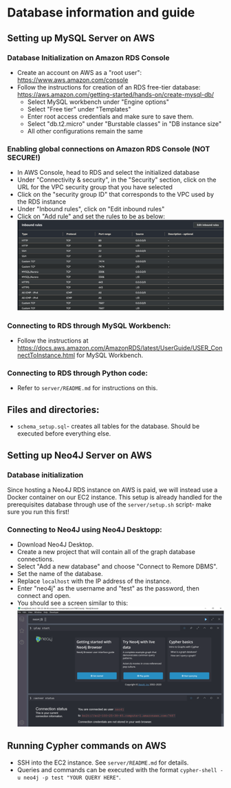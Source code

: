 # Database information and guide

## Setting up MySQL Server on AWS

### Database Initialization on Amazon RDS Console
- Create an account on AWS as a "root user": https://www.aws.amazon.com/console
- Follow the instructions for creation of an RDS free-tier database: https://aws.amazon.com/getting-started/hands-on/create-mysql-db/
    - Select MySQL workbench under "Engine options"
    - Select "Free tier" under "Templates"
    - Enter root access credentials and make sure to save them.
    - Select "db.t2.micro" under "Burstable classes" in "DB instance size"
    - All other configurations remain the same

### Enabling global connections on Amazon RDS Console (NOT SECURE!)
- In AWS Console, head to RDS and select the initialized database
- Under "Connectivity & security", in the "Security" section, click on the URL for the VPC security group that you have selected
- Click on the "security group ID" that corresponds to the VPC used by the RDS instance
- Under "Inbound rules", click on "Edit inbound rules"
- Click on "Add rule" and set the rules to be as below:
![Access setup](inbound-rule-setup.png)

### Connecting to RDS through MySQL Workbench:
- Follow the instructions at https://docs.aws.amazon.com/AmazonRDS/latest/UserGuide/USER_ConnectToInstance.html for MySQL Workbench.

### Connecting to RDS through Python code:
- Refer to `server/README.md` for instructions on this.

## Files and directories:
- `schema_setup.sql`- creates all tables for the database. Should be executed before everything else.

## Setting up Neo4J Server on AWS

### Database initialization
Since hosting a Neo4J RDS instance on AWS is paid, we will instead use a Docker container on our EC2 instance. This setup is already handled
for the prerequisites database through use of the `server/setup.sh` script- make sure you run this first!

### Connecting to Neo4J using Neo4J Desktopp:
- Download Neo4J Desktop.
- Create a new project that will contain all of the graph database connections.
- Select "Add a new database" and choose "Connect to Remore DBMS".
- Set the name of the database.
- Replace `localhost` with the IP address of the instance.
- Enter "neo4j" as the username and "test" as the password, then connect and open.
- You should see a screen similar to this:
![Neo4j Setup](neo4j-connection.png)

## Running Cypher commands on AWS
- SSH into the EC2 instance. See `server/README.md` for details.
- Queries and commands can be executed with the format `cypher-shell -u neo4j -p test "YOUR QUERY HERE"`.
